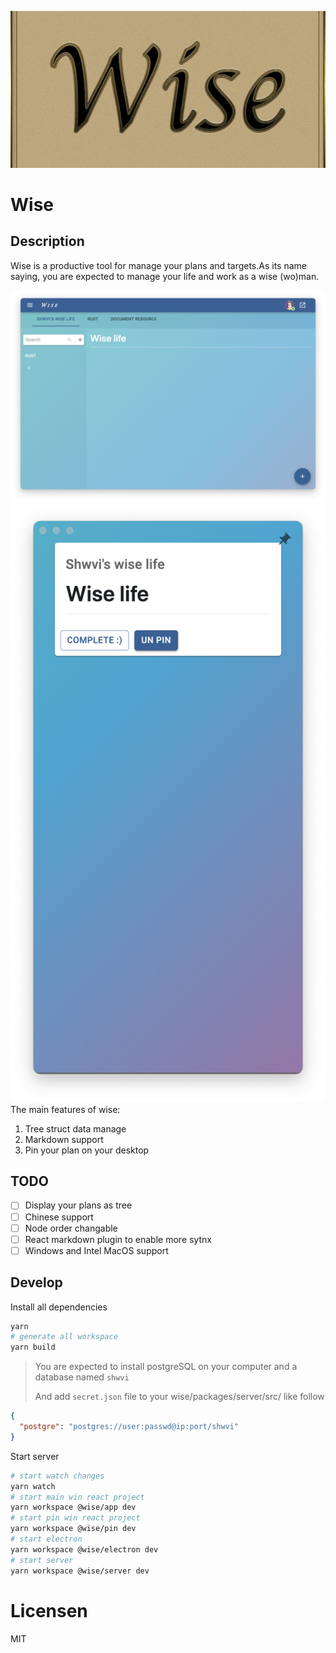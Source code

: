 ![](./logo.png)

# Wise

## Description

Wise is a productive tool for manage your plans and targets.As its name saying, you are expected to manage your life and work as a wise (wo)man.

![](./MainWin.png)
![](./PinWin.png)
The main features of wise:

1. Tree struct data manage
2. Markdown support
3. Pin your plan on your desktop

## TODO

- [ ] Display your plans as tree
- [ ] Chinese support
- [ ] Node order changable
- [ ] React markdown plugin to enable more sytnx
- [ ] Windows and Intel MacOS support

## Develop

Install all dependencies

```bash
yarn
# generate all workspace
yarn build
```

> You are expected to install postgreSQL on your computer and a database named `shwvi`
>
> And add `secret.json` file to your wise/packages/server/src/ like follow

```json
{
  "postgre": "postgres://user:passwd@ip:port/shwvi"
}
```

Start server

```bash
# start watch changes
yarn watch
# start main win react project
yarn workspace @wise/app dev
# start pin win react project
yarn workspace @wise/pin dev
# start electron
yarn workspace @wise/electron dev
# start server
yarn workspace @wise/server dev
```

# Licensen

MIT
